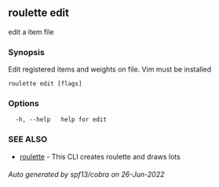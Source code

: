 ## roulette edit

edit a item file

### Synopsis

Edit registered items and weights on file.
Vim must be installed

```
roulette edit [flags]
```

### Options

```
  -h, --help   help for edit
```

### SEE ALSO

* [roulette](roulette.md)	 - This CLI creates roulette and draws lots

###### Auto generated by spf13/cobra on 26-Jun-2022
